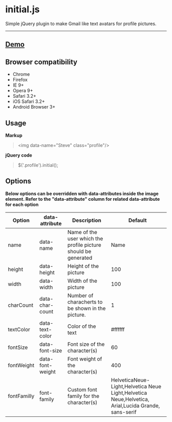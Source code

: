 **initial.js**
==========
Simple jQuery plugin to make Gmail like text avatars for profile pictures.

---

[Demo][1]
--
Browser compatibility
---

 - Chrome
 - Firefox
 - IE 9+
 - Opera 9+
 - Safari 3.2+
 - iOS Safari 3.2+
 - Android Browser 3+ 

Usage
--
 
**Markup**

>  &lt;img data-name=&quot;Steve&quot; class=&quot;profile&quot;/&gt;

**jQuery code**

 > $('.profile').initial(); 


  [1]: judelicio.us/initial/
  
  Options
--
**Below options can be overridden with data-attributes inside the image element. Refer to the "data-attribute" column for related data-attribute for each option**

| Option      | data-attribute   | Description                                                    | Default                                                                                            |
|-------------|------------------|----------------------------------------------------------------|----------------------------------------------------------------------------------------------------|
| name        | data-name        | Name of the user which the profile picture should be generated | Name                                                                                               |
| height      | data-height      | Height of the picture                                          | 100                                                                                                |
| width       | data-width       | Width of the picture                                           | 100                                                                                                |
| charCount   | data-char-count  | Number of characherts to be shown in the picture.              | 1                                                                                                  |
| textColor   | data-text-color  | Color of the text                                              | #ffffff                                                                                            |
| fontSize    | data-font-size   | Font size of the character(s)                                  | 60                                                                                                 |
| fontWeight  | data-font-weight | Font weight of the character(s)                                | 400                                                                                                |
| fontFamilly | font-family      | Custom font family for the character(s)                        | HelveticaNeue-Light,Helvetica Neue Light,Helvetica Neue,Helvetica, Arial,Lucida Grande, sans-serif |